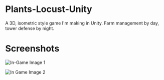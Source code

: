 # Plants-Locust-Unity
A 3D, isometric style game I'm making in Unity. Farm management by day, tower defense by night.

# Screenshots
![In-Game Image 1](https://i.imgur.com/8IBWO5a.gif)

![In Game Image 2](https://i.imgur.com/rWExK3M.gif)

